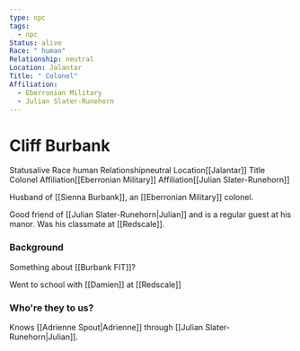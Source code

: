 ```yaml
---
type: npc
tags:
  - npc
Status: alive
Race: " human"
Relationship: neutral
Location: Jalantar
Title: " Colonel"
Affiliation:
  - Eberronian Military
  - Julian Slater-Runehorn
---
```


# Cliff Burbank
<span class="dataview inline-field"><span class="inline-field-key">Status</span><span class="inline-field-value">alive</span></span>
<span class="dataview inline-field"><span class="inline-field-key">Race</span><span class="inline-field-value"> human</span></span>
<span class="dataview inline-field"><span class="inline-field-key">Relationship</span><span class="inline-field-value">neutral</span></span>
<span class="dataview inline-field"><span class="inline-field-key">Location</span><span class="inline-field-value">[[Jalantar]]</span></span>
<span class="dataview inline-field"><span class="inline-field-key">Title</span><span class="inline-field-value"> Colonel</span></span>
<span class="dataview inline-field"><span class="inline-field-key">Affiliation</span><span class="inline-field-value">[[Eberronian Military]]</span></span>
<span class="dataview inline-field"><span class="inline-field-key">Affiliation</span><span class="inline-field-value">[[Julian Slater-Runehorn]]</span></span>

Husband of [[Sienna Burbank]],  an [[Eberronian Military]] colonel. 

Good friend of [[Julian Slater-Runehorn|Julian]] and is a regular guest at his manor. Was his classmate at [[Redscale]]. 

### Background
Something about [[Burbank FIT]]? 

Went to school with [[Damien]] at [[Redscale]]

### Who're they to us? 
Knows [[Adrienne Spout|Adrienne]] through [[Julian Slater-Runehorn|Julian]]. 
